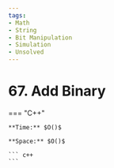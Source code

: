 ```yaml
---
tags:
- Math
- String
- Bit Manipulation
- Simulation
- Unsolved
---
```



# 67. Add Binary

=== "C++"

    **Time:** $O()$

    **Space:** $O()$

    ``` c++
    ```